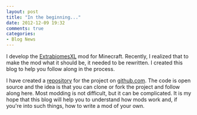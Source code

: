 ```yaml
---
layout: post
title: "In the beginning..."
date: 2012-12-09 19:32
comments: true
categories: 
- Blog News
---
```


I develop the [ExtrabiomesXL](http://www.minecraftforum.net/topic/1090288-) mod for Minecraft. Recently, I realized that to make the mod what it should be, it needed to be rewritten. I created this blog to help you follow along in the process.

I have created a [repository](https://github.com/ScottKillen/ebxl4) for the project on [github.com](http://github.com). The code is open source and the idea is that you can clone or fork the project and follow along here. Most modding is not difficult, but it can be complicated. It is my hope that this blog will help you to understand how mods work and, if you're into such things, how to write a mod of your own.
